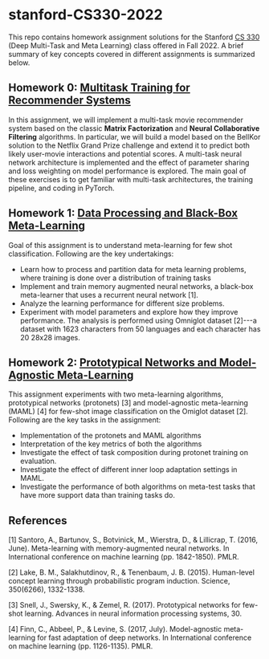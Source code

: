 # stanford-CS330-2022
This repo contains homework assignment solutions for the Stanford [CS 330](https://cs330.stanford.edu/) 
(Deep Multi-Task and Meta Learning) class offered in Fall 2022.  A brief summary of key concepts covered in different 
assignments is summarized below.

## Homework 0: [Multitask Training for Recommender Systems](hw0/hw0_solutions.pdf)
In this assignment, we will implement a multi-task movie recommender system based on the classic **Matrix Factorization**
and **Neural Collaborative Filtering** algorithms.
In particular, we will build a model based on the BellKor solution to the Netflix Grand Prize challenge and extend it 
to predict both likely user-movie interactions and potential scores. A multi-task neural network architecture is 
implemented and the effect of parameter sharing and loss weighting on model performance is explored.
The main goal of these exercises is to get familiar with multi-task architectures,
the training pipeline, and coding in PyTorch.

## Homework 1: [Data Processing and Black-Box Meta-Learning](hw1/hw1_solutions.pdf)
Goal of this assignment is to understand meta-learning for few shot classification. Following are the key undertakings:
- Learn how to process and partition data for meta learning problems, where training is done over a distribution of training tasks 
- Implement and train memory augmented neural networks, a black-box meta-learner that uses a recurrent neural network [1].
- Analyze the learning performance for different size problems.
- Experiment with model parameters and explore how they improve performance.
The analysis is performed using Omniglot dataset [2]---a dataset with 1623 characters from 50 languages and each character
has 20 28x28 images.

## Homework 2: [Prototypical Networks and Model-Agnostic Meta-Learning](hw2/hw2_solutions.pdf)
This assignment experiments with two meta-learning algorithms, prototypical networks (protonets) [3] and model-agnostic 
meta-learning (MAML) [4] for few-shot image classification on the Omiglot dataset [2]. Following are the key tasks in the 
assignment:
- Implementation of the protonets and MAML algorithms
- Interpretation of the key metrics of both the algorithms
- Investigate the effect of task composition during protonet training on evaluation.
- Investigate the effect of different inner loop adaptation settings in MAML.
- Investigate the performance of both algorithms on meta-test tasks that have more support data than training tasks do.

## References
[1] Santoro, A., Bartunov, S., Botvinick, M., Wierstra, D., & Lillicrap, T. (2016, June). Meta-learning with memory-augmented neural networks. In International conference on machine learning (pp. 1842-1850). PMLR.

[2] Lake, B. M., Salakhutdinov, R., & Tenenbaum, J. B. (2015). Human-level concept learning through probabilistic program induction. Science, 350(6266), 1332-1338.

[3] Snell, J., Swersky, K., & Zemel, R. (2017). Prototypical networks for few-shot learning. Advances in neural information processing systems, 30.

[4] Finn, C., Abbeel, P., & Levine, S. (2017, July). Model-agnostic meta-learning for fast adaptation of deep networks. In International conference on machine learning (pp. 1126-1135). PMLR.